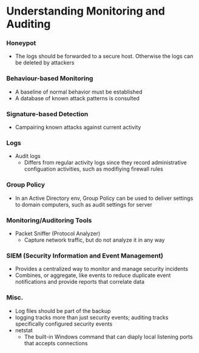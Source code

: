 # Understanding Monitoring and Auditing
### Honeypot
* The logs should be forwarded to a secure host. Otherwise the logs can be deleted by attackers

### Behaviour-based Monitoring
* A baseline of normal behavior must be established
* A database of known attack patterns is consulted

### Signature-based Detection
* Campairing known attacks against current activity

### Logs
* Audit logs
  * Differs from regular activity logs since they record administrative configuation activities, such as modifiying firewall rules

### Group Policy
* In an Active Directory env, Group Policy can be used to deliver settings to domain computers, such as audit settings for server

### Monitoring/Auditoring Tools
* Packet Sniffer (Protocol Analyzer)
  * Capture network traffic, but do not analyze it in any way
  
### SIEM (Security Information and Event Management)
* Provides a centralized way to monitor and manage security incidents
* Combines, or aggregate, like events to reduce duplicate event notifications and provide reports that correlate data

### Misc.
* Log files should be part of the backup
* logging tracks more than just security events; auditing tracks specifically configured security events
* netstat
  * The built-in Windows command that can diaply local listening ports that accepts connections
